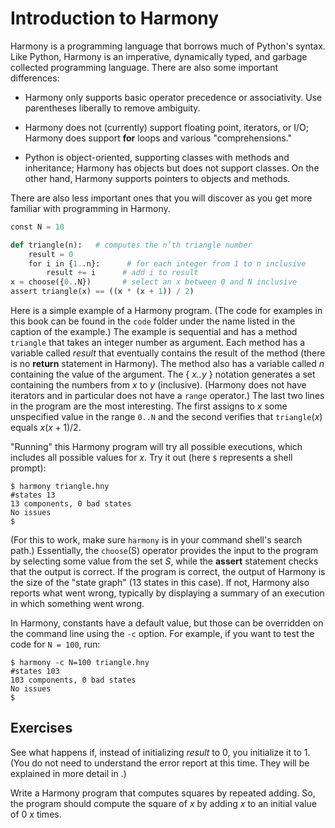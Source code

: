 
# Introduction to Harmony 

Harmony is a programming language that borrows much of Python's syntax.
Like Python, Harmony is an imperative, dynamically typed, and garbage
collected programming language. There are also some important
differences:

-   Harmony only supports basic operator precedence or associativity.
    Use parentheses liberally to remove ambiguity.

-   Harmony does not (currently) support floating point, iterators, or
    I/O; Harmony does support **for** loops and various
    "comprehensions."

-   Python is object-oriented, supporting classes with methods and
    inheritance; Harmony has objects but does not support classes. On
    the other hand, Harmony supports pointers to objects and methods.

There are also less important ones that you will discover as you get
more familiar with programming in Harmony.


```python
const N = 10

def triangle(n):   # computes the n’th triangle number
    result = 0
    for i in {1..n}:      # for each integer from 1 to n inclusive
        result += i      # add i to result
x = choose({0..N})       # select an x between 0 and N inclusive
assert triangle(x) == ((x * (x + 1)) / 2)
```

Here is a simple example of a Harmony program. (The code for examples in
this book can be found in the `code` folder under the name listed in the
caption of the example.) The example is sequential and has a method
`triangle` that takes an integer number as argument. Each method has a
variable called *result* that eventually contains the result of the
method (there is no **return** statement in Harmony). The method also
has a variable called *n* containing the value of the argument. The {
*x..y* } notation generates a set containing the numbers from *x* to *y*
(inclusive). (Harmony does not have iterators and in particular does not
have a `range` operator.) The last two lines in the program are the most
interesting. The first assigns to *x* some unspecified value in the
range `0..N` and the second verifies that $\mathtt{triangle}(x)$ equals
$x(x+1)/2$.

"Running" this Harmony program will try all possible executions, which
includes all possible values for $x$. Try it out (here `$` represents a
shell prompt):

    $ harmony triangle.hny
    #states 13
    13 components, 0 bad states
    No issues
    $

(For this to work, make sure `harmony` is in your command shell's search
path.) Essentially, the $\texttt{choose}($S$)$ operator provides the
input to the program by selecting some value from the set $S$, while the
$\textbf{assert}$ statement checks that the output is correct. If the
program is correct, the output of Harmony is the size of the "state
graph" (13 states in this case). If not, Harmony also reports what went
wrong, typically by displaying a summary of an execution in which
something went wrong.

In Harmony, constants have a default value, but those can be overridden
on the command line using the `-c` option. For example, if you want to
test the code for `N = 100`, run:

    $ harmony -c N=100 triangle.hny
    #states 103
    103 components, 0 bad states
    No issues
    $

## Exercises 


See what happens if, instead of initializing *result* to 0, you
initialize it to 1. (You do not need to understand the error report at
this time. They will be explained in more detail in .)

Write a Harmony program that computes squares by repeated adding. So,
the program should compute the square of $x$ by adding $x$ to an initial
value of 0 $x$ times.


